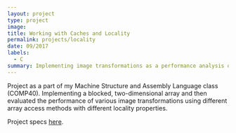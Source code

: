```yaml
---
layout: project
type: project
image:
title: Working with Caches and Locality
permalink: projects/locality
date: 09/2017
labels:
  - C
summary: Implementing image transformations as a performance analysis of locality using caches.
---
```


Project as a part of my Machine Structure and Assembly Language class (COMP40). Implementing a blocked, two-dimensional array and then evaluated the performance of various image transformations using different array access methods with different locality properties.

Project specs [here](will-hodge.github.io/projects/files/locality.pdf).

